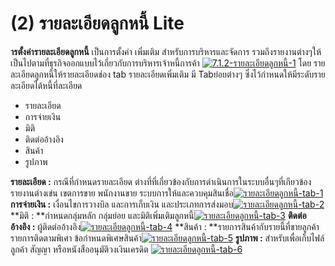# (2)    รายละเอียดลูกหนี้ Lite

**ารตั้งค่ารายละเอียดลูกหนี้** เป็นการตั้งค่า เพิ่มเติม
สำหรับการบริหารและจัดการ
รวมถึงรายงานต่างๆให้เป็นไปตามที่ธุรกิจออกแบบไว้เกี่ยวกับการบริหารเจ้าหนี้การค้า
[![7.1.2-รายละเอียดลูกหนี้-1](/images/7.1.2-รายละเอียดลูกหนี้-1.jpg)](/images/7.1.2-รายละเอียดลูกหนี้-1.jpg) โดย
รายละเอียดลูกหนี้ให้รายละเอียดช่อง tab รายละเอียดเพิ่มเติม มี Tabย่อยต่างๆ
ซึ่งไว้กำหนดให้มีระดับรายละเอียดได้หนี้ที่ละเอียด

  * รายละเอียด
  * การจ่ายเงิน
  * มิติ
  * ติดต่ออ้างอิง
  * สินค้า
  * รูปภาพ

**รายละเอียด :** กรณีที่กำหนดรายละเอียด
ต่างที่ที่เกี่ยวข้องกับการดำเนินการในระบบอื่นๆที่เกียวข้อง รายงานต่างเข่น
เขตการขาย พนักงานขาย
ระบบการให้และควบคุมสินเชื่อ[![รายละเอียดลูกหนี้-tab-1](/images/รายละเอียดลูกหนี้-tab-1.jpg)](/images/รายละเอียดลูกหนี้-tab-1.jpg)   **การจ่ายเงิน :**
เงื่อนไขการวางบิล และการเก็บเงิน
และประเภทการส่งมอบ[![รายละเอียดลูกหนี้-tab-2](/images/รายละเอียดลูกหนี้-tab-2.jpg)](/images/รายละเอียดลูกหนี้-tab-2.jpg)   **มิติ :
**กำหนดกลุ่มหลัก กลุ่มย่อย
และมิติเพิ่มเติมลูกหนี้[![รายละเอียดลูกหนี้-tab-3](/images/รายละเอียดลูกหนี้-tab-3.jpg)](/images/รายละเอียดลูกหนี้-tab-3.jpg)   **ติดต่ออ้างอิง :**
ผู้ติดต่ออ้างอิง[![รายละเอียดลูกหนี้-tab-4](/images/รายละเอียดลูกหนี้-tab-4.jpg)](/images/รายละเอียดลูกหนี้-tab-4.jpg)   **สินค้า :
**รายการสินค้ากับรายนี้ที่ขายลูกค้า รายการติดตามพิเศา
ข้อกำหนดพิเศษสินค้า[![รายละเอียดลูกหนี้-tab-5](/images/รายละเอียดลูกหนี้-tab-5.jpg)](/images/รายละเอียดลูกหนี้-tab-5.jpg)   **รูปภาพ :**
สำหรับเพื่อเก็บไฟล์ลูกค้า สัญญา หรือหนังสืออนุมัติวงเงินเครดิต
[![รายละเอียดลูกหนี้-tab-6](/images/รายละเอียดลูกหนี้-tab-6.jpg)](/images/รายละเอียดลูกหนี้-tab-6.jpg)  

